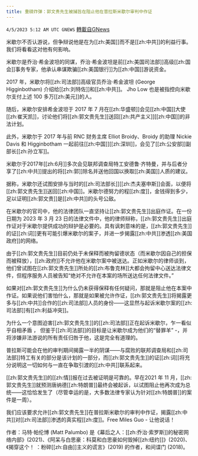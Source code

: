 ```yaml
---
title: 重磅炸弹：郭文贵先生被捕旨在阻止他在普拉斯米歇尔审判中作证
---
```

`4/5/2023 5:12 AM UTC GNEWS` [轉載自GNews](https://gnews.org/articles/1072455)


米歇尔不否认游说，但争辩说他是在为[[zh:美国]]而不是[[zh:中共]]的利益行事。我们将看看这对他有何影响。

米歇尔是乔治·希金波坦的同谋，乔治·希金波坦是前[[zh:美国司法部]]高级[[zh:国会]]事务专家，他承认串谋欺骗[[zh:美国银行]]为[[zh:中国]]游说资金。

2017 年，米歇尔将[[zh:司法部]]高级官员乔治·希金波坦 (George Higginbotham) 介绍给[[zh:刘特佐]]和[[zh:中共]]。 Jho Low 也是被指控向米歇尔支付上述 100 多万[[zh:美元]]的人。

随后，米歇尔安排希金波坦于 2017 年 7 月在[[zh:华盛顿]]会见[[zh:中国]]大使[[zh:崔天凯]]，讨论他们将[[zh:郭文贵先生]]送回[[zh:共产主义]][[zh:中国]]的非法计划。

此外，米歇尔于 2017 年与前 RNC 财务主席 Elliot Broidy、Broidy 的助理 Nickie Davis 和 Higginbotham 一起前往[[zh:中国]][[zh:深圳]]，会见了[[zh:公安部]]副部长[[zh:孙立军]]。

米歇尔于2017年[[zh:6月]]多次会见联邦调查局特工安德鲁·齐特曼，并与后者分享了[[zh:中共]]提出的将[[zh:郭]]除名并送他回国以换取[[zh:美国]]人质的建议。

据称，米歇尔还试图安排与当时的[[zh:司法部长]][[zh:杰夫塞申斯]]会面，以便将[[zh:郭文贵先生]]送回[[zh:中国]]。米歇尔德努力的程[[zh:度]]，金钱得到多少，足以证明[[zh:郭文贵]]是[[zh:中共]]的头号公敌。

在米歇尔的官司中，他的法律团队一直坚持让[[zh:郭文贵先生]]出庭作证。在一份日期为 2023 年 3 月 23 日的法律文件中，他的律师辩称，[[zh:郭文贵先生]]出庭作证对于米歇尔提供成功的辩护是必要的。具有讽刺意味的是，[[zh:郭文贵先生]]的证[[zh:词]]更有可能引爆米歇尔的案子，并进一步揭露[[zh:中共]]渗透[[zh:美国政府]]的网络。

由于[[zh:郭文贵先生]]目前仍处于未保释而被拘留德状态（而米歇尔因自己的担保而被释放），[[zh:政府]]不允许他在米歇尔案中被送达。正如米歇尔的律师谈到，他们曾试图在[[zh:郭文贵先生]]所处的[[zh:布鲁克林]]大都会拘留中心送达法律文件，但程序服务人员被告知“绝对不允许在本案的场所送达任何法律文件。”

如果对[[zh:郭文贵先生]]为什么仍未获得保释有任何疑问，那就是阻止他在本案中作证。如果说他们害怕什么，那就是如果被允许作证，[[zh:郭文贵先生]]将揭露更多与[[zh:中共]]合作的[[zh:司法部]]人员的身份——这显然与起诉米歇尔案的[[zh:司法部]]有[[zh:利益冲突]]。

为什么一个意图迫害[[zh:郭文贵先生]]的[[zh:司法部]]正在起诉米歇尔，乍一看似乎自相矛盾 ， 但鉴于[[zh:司法部]]的目标是让米歇尔成为他们的“替罪羊” -，并将涉嫌非法游说的所有责任归咎于他，这是完全有道理的。

普拉斯可能会在他的审判期间揭露一半的阴谋——与腐败的联邦调查局和[[zh:司法部]]特工有关的部分是该计划的一部分，而[[zh:郭文贵先生]]的证[[zh:词]]将充分说明这一切如何与一直在争取引渡的[[zh:中共]]联系起来。

[[zh:郭文贵先生]]的[[zh:情]]报在过去被证明是可靠的。早在2021 年 11 月，[[zh:郭文贵先生]]就预测唐纳德[[zh:特朗普]]最终会被起诉，以试图阻止他再次成为总统——这恰恰发生了（尽管幸运的是，大多数法律专家认为针对[[zh:特朗普]]的案件是一周）。

我们应该要求允许[[zh:郭文贵先生]]在普拉斯米歇尔的审判中作证，揭露[[zh:中共]]对[[zh:司法部]]渗透的真实程[[zh:度]]。Free Miles Guo - 让他说话！

作者：马特·帕伦博 (Matt Palumbo) 是《幕后之人：[[zh:乔治·索罗斯]]的秘密网络内部》(2021)、《阿呆与白思豪：科莫和白思豪如何毁掉[[zh:纽约]]》(2020)、《揭穿这个！ ：粉碎[[zh:自由]]主义的谎言》(2019) 的作者，和间谍门 (2018)。


